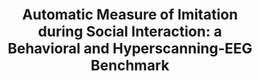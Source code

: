 ---
layout: publications
title: "Automatic Measure of Imitation during Social Interaction: a Behavioral and Hyperscanning-EEG Benchmark"
authors: Emilie Delaherche, Guillaume Dumas, Jacqueline Nadel, Mohamed Chetouani
publication: Pattern Recognition Letters
year: 2014
link: http://www.sciencedirect.com/science/article/pii/S0167865514002554
type: "Journal Paper" # "Journal Paper", Preprint, "Book_Chapter", Comment, "Poster_Conference"
category: # "opinion_perspectives", Review, Computational, Social Cognitive and Affective Neuroscience, Experimental
- Computational
- Experimental
filename: 2014.02.27_E.Delaherche #MM.DD.YYYY_F.Author
---
